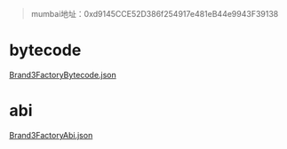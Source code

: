 > mumbai地址：0xd9145CCE52D386f254917e481eB44e9943F39138

# bytecode

[Brand3FactoryBytecode.json](Brand3FactoryBytecode.json)

# abi
[Brand3FactoryAbi.json](Brand3FactoryAbi.json)